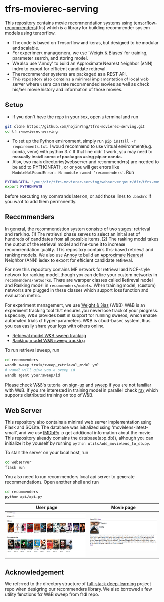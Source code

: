 # tfrs-movierec-serving

This repository contains movie recommendation systems using [tensorflow-recommenders](https://github.com/tensorflow/recommenders)(tfrs) which is a library for building recommender system models using tensorflow. 
- The code is based on Tensorflow and keras, but designed to be modular and scalable.
- For experiment management, we use 'Weight & Biases' for training, parameter search, and storing model.
- We also use 'Annoy' to build an Approximate Nearest Neighbor (ANN) index to export for efficient candidate retireval.
- The recommender systems are packaged as a REST API.
- This repository also contains a minimal implementation of local web server where users can rate recommended movies as well as check his/her movie history and information of those movies. 

## Setup

- If you don't have the repo in your box, open a terminal and run
```sh
git clone https://github.com/hojinYang/tfrs-movierec-serving.git
cd tfrs-movierec-serving
```
- To set up the Python environment, simply run ```pip install -r requirements.txt```. I would recommend to use virtual environment(e.g. conda, venv) with python 3.7. If that line didn't work, you may need to manually install some of packages using pip or conda. 
- Also, two main directories(webserver and recommenders) are needed to be add to PYTHONPATH, or or you will get errors like ```ModuleNotFoundError: No module named 'recommenders'```. Run
```sh
PYTHONPATH= "your/dir/tfrs-movierec-serving/webserver:your/dir/tfrs-movierec-serving/recommenders:$PYTHONPATH"
export PYTHONPATH
```
before executing any commands later on, or add those lines to ```.bashrc``` if you want to add them permanently.

## Recommenders

In general, the recommendation system consists of two stages: retrieval and ranking. (1) The retrieval phase serves to select an initial set of hundreds of candidates from all possible items. (2) The ranking model takes the output of the retrieval model and fine-tune it to increase recommendation quality. This repository contains tfrs-based retrieval and ranking models. We also use [Annoy](https://github.com/spotify/annoy) to build an [Approximate Nearest Neighbor](https://towardsdatascience.com/comprehensive-guide-to-approximate-nearest-neighbors-algorithms-8b94f057d6b6) (ANN) index to export for efficient candidate retireval.

For now this repository contains MF network for retrieval and NCF-style network for ranking model, though you can define your custom networks in ```recommenders/networks```. There are warpper classes called Retireval model and Ranking model in ```recommenders/models```. When training model, (custom) networks are plugged in these classes which support loss function and evaluation metric.   

For experiment management, we use [Weight & Bias](https://www.wandb.com/) (W&B). W&B is an experiment tracking tool that ensures you never lose track of your progress. Especially, W&B provides built in support for running sweeps, which enable automated trials of hyper-parameters. W&B is cloud-based system, thus you can easily share your logs with others online. 

- [Retrieval model W&B sweep tracking](https://wandb.ai/hojinyang/uncategorized/sweeps/dzkcun2a?workspace=user-)
- [Ranking model W&B sweep tracking](https://wandb.ai/hojinyang/uncategorized/sweeps/9otkw5ct?workspace=user-)

To run retrieval sweep, run
```sh
cd recommenders
wandb sweep train/sweep_retrieval_model.yml
# wandb will give you a sweep id
wandb agent your/sweep/id
```
Please check W&B's tutorial on [sign-up](https://docs.wandb.com/quickstart) and [sweep](https://docs.wandb.com/sweeps) if you are not familiar with W&B. If you are interested in training model in parallel, check [ray](https://ray.io/) which supports distributed training on top of W&B.

## Web Server
This repository also contains a minimal web server implementation using Flask and SQLite. The database was initialized using 'movielens-latest-small', and we use [IMDbPy](https://github.com/alberanid/imdbpy) to get additional information about the movie. This repository already contains the database(app.db)), although you can initialize it by yourself by running ```python utils/add_movielens_to_db.py```.

To start the server on your local host, run

```sh
cd webserver
flask run
```
You also need to run recommenders local api server to generate recommendations. Open another shell and run

```sh
cd recommenders
python api/api.py
```

| User page                |  Movie page |
|:-------------------------:|:-------------------------:|
|![](./img/user.png)        | ![](./img/movie.png)|

## Acknowledgement
We referred to the directory structure of [full-stack deep-learning](https://github.com/full-stack-deep-learning/fsdl-text-recognizer) project repo when designing our recommenders library. We also borrowed a few utility functions for W&B sweep from fsdl repo.  